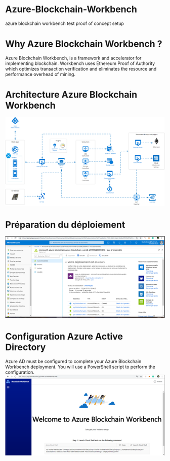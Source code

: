 # Azure-Blockchain-Workbench
azure blockchain workbench test proof of concept setup
# Why  Azure Blockchain Workbench ?
Azure Blockchain Workbench, is a framework and accelerator for implementing blockchain. Workbench uses Ethereum Proof of Authority which optimizes transaction verification and eliminates the resource and performance overhead of mining.

# Architecture Azure Blockchain Workbench
![Screenshot](kArchitecture.png)
# Préparation du déploiement
![Screenshot](DeploymentProg.PNG)

# Configuration Azure Active Directory 
Azure AD must be configured to complete your Azure Blockchain Workbench deployment. You will use a PowerShell script to perform the configuration.
![Screenshot](ADConfig.PNG)
